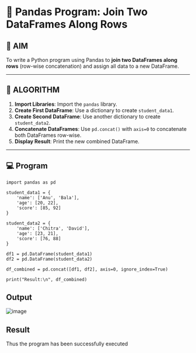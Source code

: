# 🧪 Pandas Program: Join Two DataFrames Along Rows

## 🎯 AIM

To write a Python program using Pandas to **join two DataFrames along rows** (row-wise concatenation) and assign all data to a new DataFrame.

---

## 🧠 ALGORITHM

1. **Import Libraries**: Import the `pandas` library.
2. **Create First DataFrame**: Use a dictionary to create `student_data1`.
3. **Create Second DataFrame**: Use another dictionary to create `student_data2`.
4. **Concatenate DataFrames**: Use `pd.concat()` with `axis=0` to concatenate both DataFrames row-wise.
5. **Display Result**: Print the new combined DataFrame.

---

## 💻 Program

```
import pandas as pd

student_data1 = {
    'name': ['Anu', 'Bala'],
    'age': [20, 22],
    'score': [85, 92]
}

student_data2 = {
    'name': ['Chitra', 'David'],
    'age': [23, 21],
    'score': [76, 88]
}

df1 = pd.DataFrame(student_data1)
df2 = pd.DataFrame(student_data2)

df_combined = pd.concat([df1, df2], axis=0, ignore_index=True)

print("Result:\n", df_combined)
```
## Output
![image](https://github.com/user-attachments/assets/87454350-90c1-4a5b-a4cd-b3e97cea8970)

## Result
Thus the program has been successfully executed
